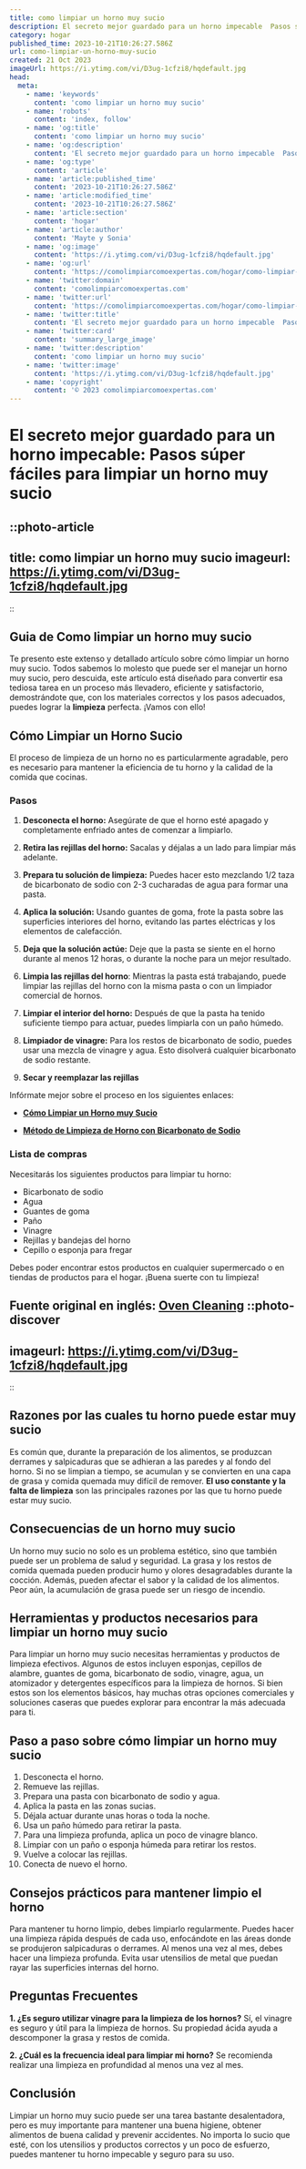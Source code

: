 ```yaml
---
title: como limpiar un horno muy sucio
description: El secreto mejor guardado para un horno impecable  Pasos súper fáciles para limpiar un horno muy sucio
category: hogar
published_time: 2023-10-21T10:26:27.586Z
url: como-limpiar-un-horno-muy-sucio
created: 21 Oct 2023
imageUrl: https://i.ytimg.com/vi/D3ug-1cfzi8/hqdefault.jpg
head:
  meta:
    - name: 'keywords'
      content: 'como limpiar un horno muy sucio'
    - name: 'robots'
      content: 'index, follow'
    - name: 'og:title'
      content: 'como limpiar un horno muy sucio'
    - name: 'og:description'
      content: 'El secreto mejor guardado para un horno impecable  Pasos súper fáciles para limpiar un horno muy sucio'
    - name: 'og:type'
      content: 'article'
    - name: 'article:published_time'
      content: '2023-10-21T10:26:27.586Z'
    - name: 'article:modified_time'
      content: '2023-10-21T10:26:27.586Z'
    - name: 'article:section'
      content: 'hogar'
    - name: 'article:author'
      content: 'Mayte y Sonia'
    - name: 'og:image'
      content: 'https://i.ytimg.com/vi/D3ug-1cfzi8/hqdefault.jpg'
    - name: 'og:url'
      content: 'https://comolimpiarcomoexpertas.com/hogar/como-limpiar-un-horno-muy-sucio'
    - name: 'twitter:domain'
      content: 'comolimpiarcomoexpertas.com'
    - name: 'twitter:url'
      content: 'https://comolimpiarcomoexpertas.com/hogar/como-limpiar-un-horno-muy-sucio'
    - name: 'twitter:title'
      content: 'El secreto mejor guardado para un horno impecable  Pasos súper fáciles para limpiar un horno muy sucio'
    - name: 'twitter:card'
      content: 'summary_large_image'
    - name: 'twitter:description'
      content: 'como limpiar un horno muy sucio'
    - name: 'twitter:image'
      content: 'https://i.ytimg.com/vi/D3ug-1cfzi8/hqdefault.jpg'
    - name: 'copyright'
      content: '© 2023 comolimpiarcomoexpertas.com'
---
```

# El secreto mejor guardado para un horno impecable: Pasos súper fáciles para limpiar un horno muy sucio
::photo-article
---
title: como limpiar un horno muy sucio
imageurl: https://i.ytimg.com/vi/D3ug-1cfzi8/hqdefault.jpg
---
::
## Guia de Como limpiar un horno muy sucio
Te presento este extenso y detallado artículo sobre cómo limpiar un horno muy sucio. Todos sabemos lo molesto que puede ser el manejar un horno muy sucio, pero descuida, este artículo está diseñado para convertir esa tediosa tarea en un proceso más llevadero, eficiente y satisfactorio, demostrándote que, con los materiales correctos y los pasos adecuados, puedes lograr la **limpieza** perfecta. ¡Vamos con ello!

## Cómo Limpiar un Horno Sucio

El proceso de limpieza de un horno no es particularmente agradable, pero es necesario para mantener la eficiencia de tu horno y la calidad de la comida que cocinas.

### Pasos

1. **Desconecta el horno:** Asegúrate de que el horno esté apagado y completamente enfriado antes de comenzar a limpiarlo. 

2. **Retira las rejillas del horno:** Sacalas y déjalas a un lado para limpiar más adelante.

3. **Prepara tu solución de limpieza:** Puedes hacer esto mezclando 1/2 taza de bicarbonato de sodio con 2-3 cucharadas de agua para formar una pasta.

4. **Aplica la solución:** Usando guantes de goma, frote la pasta sobre las superficies interiores del horno, evitando las partes eléctricas y los elementos de calefacción.

5. **Deja que la solución actúe:** Deje que la pasta se siente en el horno durante al menos 12 horas, o durante la noche para un mejor resultado. 

6. **Limpia las rejillas del horno**: Mientras la pasta está trabajando, puede limpiar las rejillas del horno con la misma pasta o con un limpiador comercial de hornos.

7. **Limpiar el interior del horno:** Después de que la pasta ha tenido suficiente tiempo para actuar, puedes limpiarla con un paño húmedo.

8. **Limpiador de vinagre:** Para los restos de bicarbonato de sodio, puedes usar una mezcla de vinagre y agua. Esto disolverá cualquier bicarbonato de sodio restante.

9. **Secar y reemplazar las rejillas** 

Infórmate mejor sobre el proceso en los siguientes enlaces:

- **[Cómo Limpiar un Horno muy Sucio](https://www.cleanipedia.com/ar/grasa-y-oil/como-limpiar-el-horno.html)**

- **[Método de Limpieza de Horno con Bicarbonato de Sodio](https://www.marthastewart.com/271875/cleaning-your-oven-without-poisonous-har)** 

### Lista de compras 

Necesitarás los siguientes productos para limpiar tu horno:

- Bicarbonato de sodio
- Agua
- Guantes de goma
- Paño
- Vinagre
- Rejillas y bandejas del horno
- Cepillo o esponja para fregar

Debes poder encontrar estos productos en cualquier supermercado o en tiendas de productos para el hogar. ¡Buena suerte con tu limpieza!

Fuente original en inglés: **[Oven Cleaning](https://www.bobvila.com/articles/how-to-clean-an-oven/)**
::photo-discover
---
imageurl: https://i.ytimg.com/vi/D3ug-1cfzi8/hqdefault.jpg
---
::
## Razones por las cuales tu horno puede estar muy sucio
Es común que, durante la preparación de los alimentos, se produzcan derrames y salpicaduras que se adhieran a las paredes y al fondo del horno. Si no se limpian a tiempo, se acumulan y se convierten en una capa de grasa y comida quemada muy difícil de remover. **El uso constante y la falta de limpieza** son las principales razones por las que tu horno puede estar muy sucio.

## Consecuencias de un horno muy sucio
Un horno muy sucio no solo es un problema estético, sino que también puede ser un problema de salud y seguridad. La grasa y los restos de comida quemada pueden producir humo y olores desagradables durante la cocción. Además, pueden afectar el sabor y la calidad de los alimentos. Peor aún, la acumulación de grasa puede ser un riesgo de incendio.

## Herramientas y productos necesarios para limpiar un horno muy sucio
Para limpiar un horno muy sucio necesitas herramientas y productos de limpieza efectivos. Algunos de estos incluyen esponjas, cepillos de alambre, guantes de goma, bicarbonato de sodio, vinagre, agua, un atomizador y detergentes específicos para la limpieza de hornos. Si bien estos son los elementos básicos, hay muchas otras opciones comerciales y soluciones caseras que puedes explorar para encontrar la más adecuada para ti.

## Paso a paso sobre cómo limpiar un horno muy sucio
1. Desconecta el horno. 
2. Remueve las rejillas.
3. Prepara una pasta con bicarbonato de sodio y agua.
4. Aplica la pasta en las zonas sucias.
5. Déjala actuar durante unas horas o toda la noche.
6. Usa un paño húmedo para retirar la pasta.
7. Para una limpieza profunda, aplica un poco de vinagre blanco.
8. Limpiar con un paño o esponja húmeda para retirar los restos.
9. Vuelve a colocar las rejillas.
10. Conecta de nuevo el horno.

## Consejos prácticos para mantener limpio el horno
Para mantener tu horno limpio, debes limpiarlo regularmente. Puedes hacer una limpieza rápida después de cada uso, enfocándote en las áreas donde se produjeron salpicaduras o derrames. Al menos una vez al mes, debes hacer una limpieza profunda. Evita usar utensilios de metal que puedan rayar las superficies internas del horno.

## Preguntas Frecuentes
**1. ¿Es seguro utilizar vinagre para la limpieza de los hornos?**
Sí, el vinagre es seguro y útil para la limpieza de hornos. Su propiedad ácida ayuda a descomponer la grasa y restos de comida.

**2. ¿Cuál es la frecuencia ideal para limpiar mi horno?**
Se recomienda realizar una limpieza en profundidad al menos una vez al mes. 

## Conclusión
Limpiar un horno muy sucio puede ser una tarea bastante desalentadora, pero es muy importante para mantener una buena higiene, obtener alimentos de buena calidad y prevenir accidentes. No importa lo sucio que esté, con los utensilios y productos correctos y un poco de esfuerzo, puedes mantener tu horno impecable y seguro para su uso.